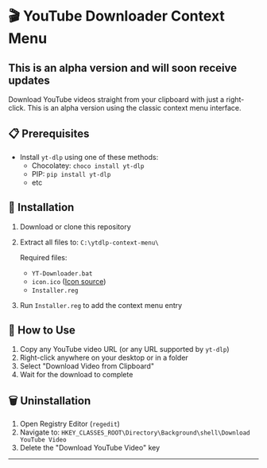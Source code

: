 # 🎬 YouTube Downloader Context Menu
## This is an alpha version and will soon receive updates

Download YouTube videos straight from your clipboard with just a right-click. This is an alpha version using the classic context menu interface.

## 📋 Prerequisites

- Install `yt-dlp` using one of these methods:
  - Chocolatey: `choco install yt-dlp`
  - PIP: `pip install yt-dlp`
  - etc

## 🚀 Installation

1. Download or clone this repository
2. Extract all files to: `C:\ytdlp-context-menu\`

   Required files:
   - `YT-Downloader.bat`
   - `icon.ico` ([Icon source](https://www.iconarchive.com/show/simply-styled-icons-by-dakirby309/YouTube-icon.html))
   - `Installer.reg`

3. Run `Installer.reg` to add the context menu entry

## 📝 How to Use

1. Copy any YouTube video URL (or any URL supported by `yt-dlp`)
2. Right-click anywhere on your desktop or in a folder
3. Select "Download Video from Clipboard"
4. Wait for the download to complete

## 🗑️ Uninstallation

1. Open Registry Editor (`regedit`)
2. Navigate to: `HKEY_CLASSES_ROOT\Directory\Background\shell\Download YouTube Video`
3. Delete the "Download YouTube Video" key
---
